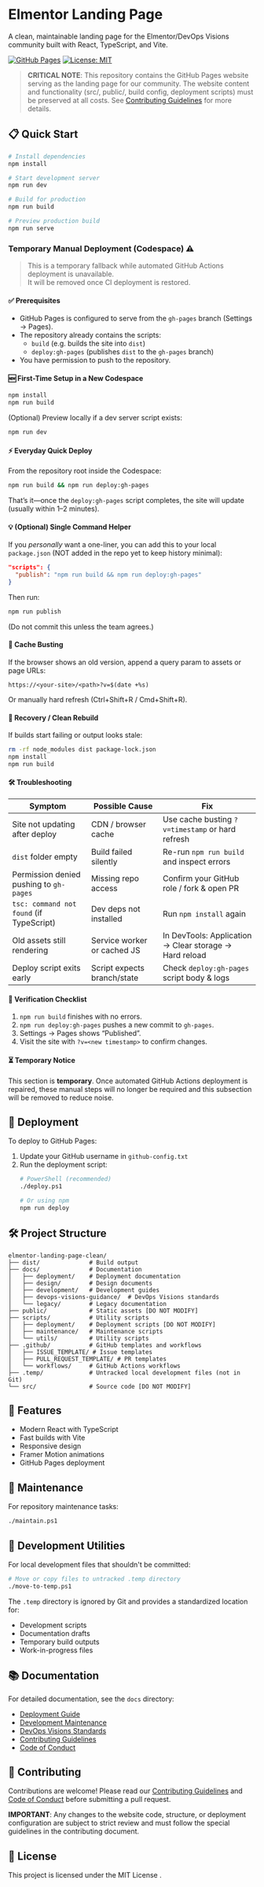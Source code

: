 # Elmentor Landing Page

A clean, maintainable landing page for the Elmentor/DevOps Visions community built with React, TypeScript, and Vite.

[![GitHub Pages](https://img.shields.io/badge/GitHub%20Pages-Active-brightgreen)](https://github.com/DevOpsVisions/elmentor-landing-page-clean)
[![License: MIT](https://img.shields.io/badge/License-MIT-yellow.svg)](https://opensource.org/licenses/MIT)

> **CRITICAL NOTE**: This repository contains the GitHub Pages website serving as the landing page for our community. The website content and functionality (src/, public/, build config, deployment scripts) must be preserved at all costs. See [Contributing Guidelines](CONTRIBUTING.md) for more details.

## 📋 Quick Start

```bash
# Install dependencies
npm install

# Start development server
npm run dev

# Build for production
npm run build

# Preview production build
npm run serve
```
### Temporary Manual Deployment (Codespace) ⚠️

> This is a temporary fallback while automated GitHub Actions deployment is unavailable.  
> It will be removed once CI deployment is restored.

#### ✅ Prerequisites
- GitHub Pages is configured to serve from the `gh-pages` branch (Settings → Pages).
- The repository already contains the scripts:  
  - `build` (e.g. builds the site into `dist`)  
  - `deploy:gh-pages` (publishes `dist` to the `gh-pages` branch)  
- You have permission to push to the repository.

#### 🆕 First-Time Setup in a New Codespace
```bash
npm install
npm run build
```
(Optional) Preview locally if a dev server script exists:
```bash
npm run dev
```

#### ⚡ Everyday Quick Deploy
From the repository root inside the Codespace:
```bash
npm run build && npm run deploy:gh-pages
```

That’s it—once the `deploy:gh-pages` script completes, the site will update (usually within 1–2 minutes).

#### 💡 (Optional) Single Command Helper
If you *personally* want a one-liner, you can add this to your local `package.json` (NOT added in the repo yet to keep history minimal):
```json
"scripts": {
  "publish": "npm run build && npm run deploy:gh-pages"
}
```
Then run:
```bash
npm run publish
```
(Do not commit this unless the team agrees.)

#### 🔄 Cache Busting
If the browser shows an old version, append a query param to assets or page URLs:
```
https://<your-site>/<path>?v=$(date +%s)
```
Or manually hard refresh (Ctrl+Shift+R / Cmd+Shift+R).

#### 🧹 Recovery / Clean Rebuild
If builds start failing or output looks stale:
```bash
rm -rf node_modules dist package-lock.json
npm install
npm run build
```

#### 🛠️ Troubleshooting

| Symptom | Possible Cause | Fix |
|---------|----------------|-----|
| Site not updating after deploy | CDN / browser cache | Use cache busting `?v=timestamp` or hard refresh |
| `dist` folder empty | Build failed silently | Re-run `npm run build` and inspect errors |
| Permission denied pushing to `gh-pages` | Missing repo access | Confirm your GitHub role / fork & open PR |
| `tsc: command not found` (if TypeScript) | Dev deps not installed | Run `npm install` again |
| Old assets still rendering | Service worker or cached JS | In DevTools: Application → Clear storage → Hard reload |
| Deploy script exits early | Script expects branch/state | Check `deploy:gh-pages` script body & logs |

#### 🧾 Verification Checklist
1. `npm run build` finishes with no errors.
2. `npm run deploy:gh-pages` pushes a new commit to `gh-pages`.
3. Settings → Pages shows “Published”.
4. Visit the site with `?v=<new timestamp>` to confirm changes.

#### ⏳ Temporary Notice
This section is **temporary**. Once automated GitHub Actions deployment is repaired, these manual steps will no longer be required and this subsection will be removed to reduce noise.
## 🚀 Deployment

To deploy to GitHub Pages:

1. Update your GitHub username in `github-config.txt`
2. Run the deployment script:
   ```bash
   # PowerShell (recommended)
   ./deploy.ps1
   
   # Or using npm
   npm run deploy
   ```

## 🛠️ Project Structure

```
elmentor-landing-page-clean/
├── dist/              # Build output
├── docs/              # Documentation
│   ├── deployment/    # Deployment documentation
│   ├── design/        # Design documents
│   ├── development/   # Development guides
│   ├── devops-visions-guidance/  # DevOps Visions standards
│   └── legacy/        # Legacy documentation
├── public/            # Static assets [DO NOT MODIFY]
├── scripts/           # Utility scripts
│   ├── deployment/    # Deployment scripts [DO NOT MODIFY]
│   ├── maintenance/   # Maintenance scripts
│   └── utils/         # Utility scripts
├── .github/           # GitHub templates and workflows
│   ├── ISSUE_TEMPLATE/ # Issue templates
│   ├── PULL_REQUEST_TEMPLATE/ # PR templates
│   └── workflows/     # GitHub Actions workflows
├── .temp/             # Untracked local development files (not in Git)
└── src/               # Source code [DO NOT MODIFY]
```

## 🧩 Features

- Modern React with TypeScript
- Fast builds with Vite
- Responsive design
- Framer Motion animations
- GitHub Pages deployment

## 🧰 Maintenance

For repository maintenance tasks:

```bash
./maintain.ps1
```

## 🔧 Development Utilities

For local development files that shouldn't be committed:

```bash
# Move or copy files to untracked .temp directory
./move-to-temp.ps1
```

The `.temp` directory is ignored by Git and provides a standardized location for:
- Development scripts
- Documentation drafts
- Temporary build outputs
- Work-in-progress files

## 📚 Documentation

For detailed documentation, see the `docs` directory:

- [Deployment Guide](docs/deployment/README.md)
- [Development Maintenance](docs/development/maintenance.md)
- [DevOps Visions Standards](docs/devops-visions-guidance/standards-and-conventions.md)
- [Contributing Guidelines](CONTRIBUTING.md)
- [Code of Conduct](CODE_OF_CONDUCT.md)

## 🤝 Contributing

Contributions are welcome! Please read our [Contributing Guidelines](CONTRIBUTING.md) and [Code of Conduct](CODE_OF_CONDUCT.md) before submitting a pull request.

**IMPORTANT**: Any changes to the website code, structure, or deployment configuration are subject to strict review and must follow the special guidelines in the contributing document.

## 📄 License

This project is licensed under the MIT License .
